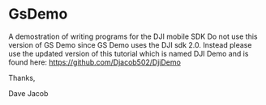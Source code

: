 # GsDemo
A demostration of writing programs for the DJI mobile SDK
Do not use this version of GS Demo since GS Demo uses the DJI sdk 2.0. 
Instead please use the updated version of this tutorial which is named DJI Demo and is found here: https://github.com/Djacob502/DjiDemo

Thanks, 

Dave Jacob
